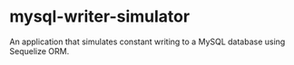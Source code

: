 # mysql-writer-simulator
An application that simulates constant writing to a MySQL database using Sequelize ORM.
